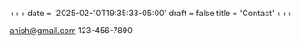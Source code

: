 +++
date = '2025-02-10T19:35:33-05:00'
draft = false
title = 'Contact'
+++

anish@gmail.com
123-456-7890